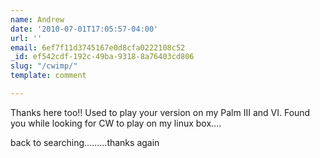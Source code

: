 ```yaml
---
name: Andrew
date: '2010-07-01T17:05:57-04:00'
url: ''
email: 6ef7f11d3745167e0d8cfa0222108c52
_id: ef542cdf-192c-49ba-9318-8a76403cd806
slug: "/cwimp/"
template: comment

---
```


Thanks here too!! Used to play your version on my Palm III and VI.  Found you while looking for CW to play on my linux box....

back to searching.........thanks again

